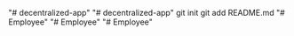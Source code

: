 "# decentralized-app" 
"# decentralized-app"  git init git add README.md
"# Employee" 
"# Employee" 
"# Employee" 
